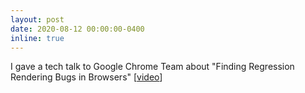 ```yaml
---
layout: post
date: 2020-08-12 00:00:00-0400
inline: true
---
```


I gave a tech talk to Google Chrome Team about "Finding Regression Rendering Bugs in Browsers" [[video](https://drive.google.com/file/d/149jwBe19aeOLyzKe0M7Ik_JxPAlrVG3D/view?usp=sharing)]
